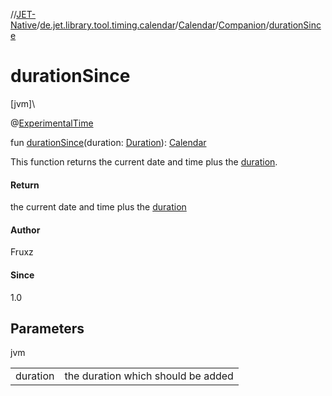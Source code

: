//[JET-Native](../../../../index.md)/[de.jet.library.tool.timing.calendar](../../index.md)/[Calendar](../index.md)/[Companion](index.md)/[durationSince](duration-since.md)

# durationSince

[jvm]\

@[ExperimentalTime](https://kotlinlang.org/api/latest/jvm/stdlib/kotlin.time/-experimental-time/index.html)

fun [durationSince](duration-since.md)(duration: [Duration](https://kotlinlang.org/api/latest/jvm/stdlib/kotlin.time/-duration/index.html)): [Calendar](../index.md)

This function returns the current date and time plus the [duration](duration-since.md).

#### Return

the current date and time plus the [duration](duration-since.md)

#### Author

Fruxz

#### Since

1.0

## Parameters

jvm

| | |
|---|---|
| duration | the duration which should be added |
